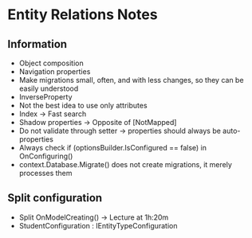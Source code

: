 # Entity Relations Notes

## Information

- Object composition
- Navigation properties
- Make migrations small, often, and with less changes, so they can be easily understood
- InverseProperty
- Not the best idea to use only attributes
- Index -> Fast search
- Shadow properties -> Opposite of [NotMapped]
- Do not validate through setter -> properties should always be auto-properties
- Always check if (optionsBuilder.IsConfigured == false) in OnConfiguring()
- context.Database.Migrate() does not create migrations, it merely processes them

## Split configuration

- Split OnModelCreating() -> Lecture at 1h:20m
- StudentConfiguration : IEntityTypeConfiguration<Student>
